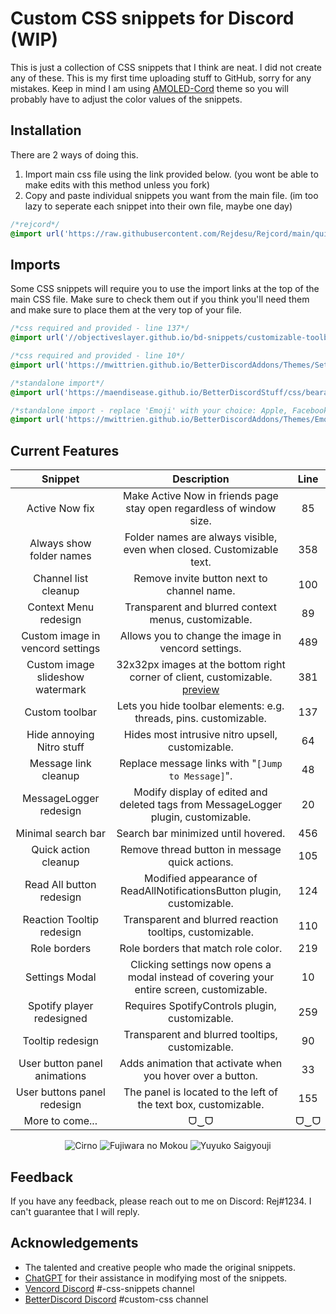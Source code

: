 
# Custom CSS snippets for Discord (WIP)

This is just a collection of CSS snippets that I think are neat. I did not create any of these. This is my first time uploading stuff to GitHub, sorry for any mistakes. Keep in mind I am using [AMOLED-Cord](https://github.com/LuckFire/amoled-cord) theme so you will probably have to adjust the color values of the snippets.

## Installation

There are 2 ways of doing this. 
1. Import main css file using the link provided below. (you wont be able to make edits with this method unless you fork)
2. Copy and paste individual snippets you want from the main file. (im too lazy to seperate each snippet into their own file, maybe one day)

```css
/*rejcord*/
@import url('https://raw.githubusercontent.com/Rejdesu/Rejcord/main/quickCss.css'); /*place this at the very top of your custom CSS if you plan on using the entire main file*/
```

## Imports

Some CSS snippets will require you to use the import links at the top of the main CSS file. Make sure to check them out if you think you'll need them and make sure to place them at the very top of your file.

```css
/*css required and provided - line 137*/
@import url('//objectiveslayer.github.io/bd-snippets/customizable-toolbar.css');

/*css required and provided - line 10*/
@import url('https://mwittrien.github.io/BetterDiscordAddons/Themes/SettingsModal/SettingsModal.css');

/*standalone import*/
@import url('https://maendisease.github.io/BetterDiscordStuff/css/bearableInbox.css'); 

/*standalone import - replace 'Emoji' with your choice: Apple, Facebook, Google, JoyPixels, Microsoft, OpenMoji, Samsung, WhatsApp*/
@import url('https://mwittrien.github.io/BetterDiscordAddons/Themes/EmojiReplace/base/Emoji.css');

```

## Current Features 

| Snippet | Description | Line |
|:---:|:---:|:---:|
| Active Now fix | Make Active Now in friends page stay open regardless of window size. | 85 |
| Always show folder names | Folder names are always visible, even when closed. Customizable text. | 358 |
| Channel list cleanup | Remove invite button next to channel name. | 100 |
| Context Menu redesign | Transparent and blurred context menus, customizable. | 89 |
| Custom image in vencord settings | Allows you to change the image in vencord settings. | 489 |
| Custom image slideshow watermark | 32x32px images at the bottom right corner of client, customizable. [preview](https://i.imgur.com/nogmlFr.gif) | 381 |
| Custom toolbar | Lets you hide toolbar elements: e.g. threads, pins. customizable. | 137 |
| Hide annoying Nitro stuff | Hides most intrusive nitro upsell, customizable. | 64 |
| Message link cleanup | Replace message links with "`[Jump to Message]`". | 48 |
| MessageLogger redesign | Modify display of edited and deleted tags from MessageLogger plugin, customizable. | 20 |
| Minimal search bar | Search bar minimized until hovered. | 456 |
| Quick action cleanup | Remove thread button in message quick actions. | 105 |
| Read All button redesign | Modified appearance of ReadAllNotificationsButton plugin, customizable. | 124 |
| Reaction Tooltip redesign | Transparent and blurred reaction tooltips, customizable. | 110 |
| Role borders | Role borders that match role color. | 219 |
| Settings Modal | Clicking settings now opens a modal instead of covering your entire screen, customizable. | 10 |
| Spotify player redesigned | Requires SpotifyControls plugin, customizable. | 259 |
| Tooltip redesign | Transparent and blurred tooltips, customizable. | 90 |
| User button panel animations | Adds animation that activate when you hover over a button. | 33 |
| User buttons panel redesign | The panel is located to the left of the text box, customizable. | 155 |
| More to come... | ᗜ‿ᗜ | ᗜ‿ᗜ |

<p align="center">
  <img src="https://files.catbox.moe/8y6imf.png" alt="Cirno">
  <img src="https://files.catbox.moe/dg65ax.png" alt="Fujiwara no Mokou">
  <img src="https://files.catbox.moe/i0h60a.png" alt="Yuyuko Saigyouji">
</p>

## Feedback

If you have any feedback, please reach out to me on Discord: Rej#1234. I can't guarantee that I will reply.

## Acknowledgements

 - The talented and creative people who made the original snippets.
 - [ChatGPT](https://chat.openai.com/) for their assistance in modifying most of the snippets.
 - [Vencord Discord](https://discord.gg/vencord) #-css-snippets channel
 - [BetterDiscord Discord](https://discord.gg/0Tmfo5ZbORCRqbAd) #custom-css channel
